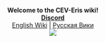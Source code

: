 
<p align="center">
  <b>Welcome to the CEV-Eris wiki!<br>
    <a href="https://discord.gg/CTW9A3Y"> Discord</a></b><br>
  <a href="https://github.com/Walfanger/wiki/blob/master/contents/en_main.md">English Wiki</a> |
  <a href="https://github.com/Walfanger/wiki/blob/master/ru_main.md">Русская Вики</a>
  <br>
  <img src="https://cdn.discordapp.com/attachments/265411250341543936/269612274765791242/eris_128.png">
</p>
